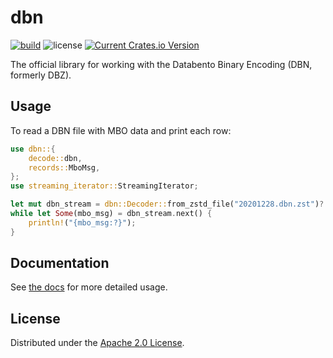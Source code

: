 # dbn

[![build](https://github.com/databento/dbn/actions/workflows/build.yaml/badge.svg)](https://github.com/databento/dbn/actions/workflows/build.yaml)
![license](https://img.shields.io/github/license/databento/dbn?color=blue)
[![Current Crates.io Version](https://img.shields.io/crates/v/dbn.svg)](https://crates.io/crates/dbn)

The official library for working with the Databento Binary Encoding (DBN, formerly DBZ).

## Usage

To read a DBN file with MBO data and print each row:
```rust
use dbn::{
    decode::dbn,
    records::MboMsg,
};
use streaming_iterator::StreamingIterator;

let mut dbn_stream = dbn::Decoder::from_zstd_file("20201228.dbn.zst")?.stream::<MboMsg>()?;
while let Some(mbo_msg) = dbn_stream.next() {
    println!("{mbo_msg:?}");
}
```

## Documentation

See [the docs](https://docs.rs/dbn) for more detailed usage.

## License

Distributed under the [Apache 2.0 License](https://www.apache.org/licenses/LICENSE-2.0.html).
